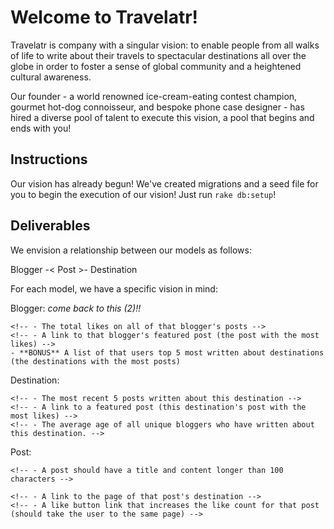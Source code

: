 # Welcome to Travelatr!

Travelatr is company with a singular vision: to enable people from all walks of life to write about their travels to spectacular destinations all over the globe in order to foster a sense of global community and a heightened cultural awareness.

Our founder - a world renowned ice-cream-eating contest champion, gourmet hot-dog connoisseur, and bespoke phone case designer - has hired a diverse pool of talent to execute this vision, a pool that begins and ends with you!

## Instructions

Our vision has already begun! We've created migrations and a seed file for you to begin the execution of our vision! Just run `rake db:setup`!

## Deliverables

We envision a relationship between our models as follows:

Blogger -< Post >- Destination


For each model, we have a specific vision in mind:

Blogger: *come back to this  (2)!!*

<!-- 1. Users should be able to create a new blogger
 	- Bloggers should have unique names and ages above 0, and their bio should be over 30 characters long. -->
<!-- 2. Users should be able to see the profile page of a blogger. On this page, a user should see: -->
	<!-- - The total likes on all of that blogger's posts -->
	<!-- - A link to that blogger's featured post (the post with the most likes) -->
	- **BONUS** A list of that users top 5 most written about destinations (the destinations with the most posts)

Destination:

<!-- 1. Users should be able to see a destination profile page. On this page, a user should see: -->
	<!-- - The most recent 5 posts written about this destination -->
	<!-- - A link to a featured post (this destination's post with the most likes) -->
	<!-- - The average age of all unique bloggers who have written about this destination. -->

Post:

<!-- 1. Users should be able to create and edit a post
	- Users should be able to select a blogger from a dropdown menu
	- Users should be able to select a destination from a dropdown menu -->
	<!-- - A post should have a title and content longer than 100 characters -->
<!-- 2. Users should be able to see a post's page with its title and content displayed. On this page, a user should see:
	- A link to the page of that post's author -->
	<!-- - A link to the page of that post's destination -->
	<!-- - A like button link that increases the like count for that post (should take the user to the same page) -->
